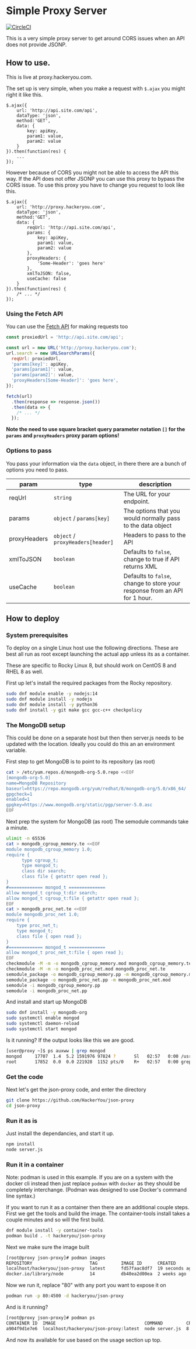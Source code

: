 # Simple Proxy Server

[![CircleCI](https://img.shields.io/circleci/project/HackerYou/json-proxy.svg?style=flat-square)](https://circleci.com/gh/hackeryou/jsonproxy)

This is a very simple proxy server to get around CORS issues when an API does not provide JSONP.

## How to use.
This is live at proxy.hackeryou.com.

The set up is very simple, when you make a request with `$.ajax` you might right it like this.

	$.ajax({
		url: 'http://api.site.com/api',
		dataType: 'json',
		method:'GET',
		data: {
			key: apiKey,
			param1: value,
			param2: value
		}
	}).then(function(res) {
		...
	});

However because of CORS you might not be able to access the API this way. If the API does not offer JSONP you can use this proxy to bypass the CORS issue. To use this proxy you have to change you request to look like this.

	$.ajax({
		url: 'http://proxy.hackeryou.com',
		dataType: 'json',
		method:'GET',
		data: {
			reqUrl: 'http://api.site.com/api',
			params: {
				key: apiKey,
				param1: value,
				param2: value
			},
			proxyHeaders: {
				'Some-Header': 'goes here'
			},
			xmlToJSON: false,
			useCache: false
		}
	}).then(function(res) {
		/* ... */
	});

### Using the Fetch API

You can use the [Fetch API](https://developer.mozilla.org/en-US/docs/Web/API/Fetch_API) for making requests too

```js
const proxiedUrl = 'http://api.site.com/api';

const url = new URL('http://proxy.hackeryou.com');
url.search = new URLSearchParams({
  reqUrl: proxiedUrl,
  'params[key]': apiKey,
  'params[param1]': value,
  'params[param2]': value,
  'proxyHeaders[Some-Header]': 'goes here',
});

fetch(url)
  .then(response => response.json())
  .then(data => {
    /* ... */
  });
```

**Note the need to use square bracket query parameter notation `[]` for the `params` and `proxyHeaders` proxy param options!**

### Options to pass

You pass your information via the `data` object, in there there are a bunch of options you need to pass.

param | type | description
----- | ------ | -----------
reqUrl | `string` | The URL for your endpoint.
params | `object` / `params[key]` | The options that you would normally pass to the data object
proxyHeaders | `object` / `proxyHeaders[header]` | Headers to pass to the API
xmlToJSON | `boolean` | Defaults to `false`, change to true if API returns XML
useCache | `boolean` | Defaults to `false`, change to store your response from an API for 1 hour.

## How to deploy

### System prerequisites

To deploy on a single Linux host use the following directions. These are best all run as root except launching the actual app unless its as a container.

These are specific to Rocky Linux 8, but should work on CentOS 8 and RHEL 8 as well.

First up let's install the required packages from the Rocky repository.

```sh
sudo dnf module enable -y nodejs:14
sudo dnf module install -y nodejs
sudo dnf module install -y python36
sudo dnf install -y git make gcc gcc-c++ checkpolicy
```

### The MongoDB setup

This could be done on a separate host but then then server.js needs to be updated with the location. Ideally you could do this an an environment variable.

First step to get MongoDB is to point to its repository (as root)

```sh
cat > /etc/yum.repos.d/mongodb-org-5.0.repo <<EOF
[mongodb-org-5.0]
name=MongoDB Repository
baseurl=https://repo.mongodb.org/yum/redhat/8/mongodb-org/5.0/x86_64/
gpgcheck=1
enabled=1
gpgkey=https://www.mongodb.org/static/pgp/server-5.0.asc
EOF
```

Next prep the system for MongoDB (as root)
The semodule commands take a minute.

```sh
ulimit -n 65536
cat > mongodb_cgroup_memory.te <<EOF
module mongodb_cgroup_memory 1.0;
require {
      type cgroup_t;
      type mongod_t;
      class dir search;
      class file { getattr open read };
}
#============= mongod_t ==============
allow mongod_t cgroup_t:dir search;
allow mongod_t cgroup_t:file { getattr open read };
EOF
cat > mongodb_proc_net.te <<EOF
module mongodb_proc_net 1.0;
require {
    type proc_net_t;
    type mongod_t;
    class file { open read };
}
#============= mongod_t ==============
allow mongod_t proc_net_t:file { open read };
EOF
checkmodule -M -m -o mongodb_cgroup_memory.mod mongodb_cgroup_memory.te
checkmodule -M -m -o mongodb_proc_net.mod mongodb_proc_net.te
semodule_package -o mongodb_cgroup_memory.pp -m mongodb_cgroup_memory.mod
semodule_package -o mongodb_proc_net.pp -m mongodb_proc_net.mod
semodule -i mongodb_cgroup_memory.pp
semodule -i mongodb_proc_net.pp
```

And install and start up MongoDB
```sh
sudo dnf install -y mongodb-org
sudo systemctl enable mongod
sudo systemctl daemon-reload
sudo systemctl start mongod
```

Is it running? If the output looks like this we are good.

```sh
[user@proxy ~]$ ps auxww | grep mongod
mongod     17707  1.4  5.2 1591976 97824 ?       Sl   02:57   0:00 /usr/bin/mongod -f /etc/mongod.conf
root       17852  0.0  0.0 221928  1152 pts/0    R+   02:57   0:00 grep --color=auto mongod
```

### Get the code

Next let's get the json-proxy code, and enter the directory

```sh
git clone https://github.com/HackerYou/json-proxy
cd json-proxy
```

### Run it as is

Just install the dependancies, and start it up.

```sh
npm install
node server.js
```

### Run it in a container

Note: podman is used in this example. If you are on a system with the docker cli instead then just replace `podman` with `docker` as they should be completely interchange. (Podman was designed to use Docker's command line syntax.)

If you want to run it as a container then there are an additional couple steps. First we get the tools and build the image. The container-tools install takes a couple minutes and so will the first build.

```sh
dnf module install -y container-tools
podman build . -t hackeryou/json-proxy
```

Next we make sure the image built
```sh
[root@proxy json-proxy]# podman images
REPOSITORY                      TAG         IMAGE ID      CREATED         SIZE
localhost/hackeryou/json-proxy  latest      fd57faac8df7  19 seconds ago  1.01 GB
docker.io/library/node          14          db40ea2d00ea  2 weeks ago     973 MB
```

Now we run it, replace "80" with any port you want to expose it on
```sh
podman run -p 80:4500 -d hackeryou/json-proxy
```

And is it running?
```sh
[root@proxy json-proxy]# podman ps
CONTAINER ID  IMAGE                                  COMMAND         CREATED        STATUS            PORTS                 NAMES
a904f9d1e7e6  localhost/hackeryou/json-proxy:latest  node server.js  8 seconds ago  Up 7 seconds ago  0.0.0.0:80->4500/tcp  cranky_zhukovsky
```

And now its available for use based on the usage section up top.
